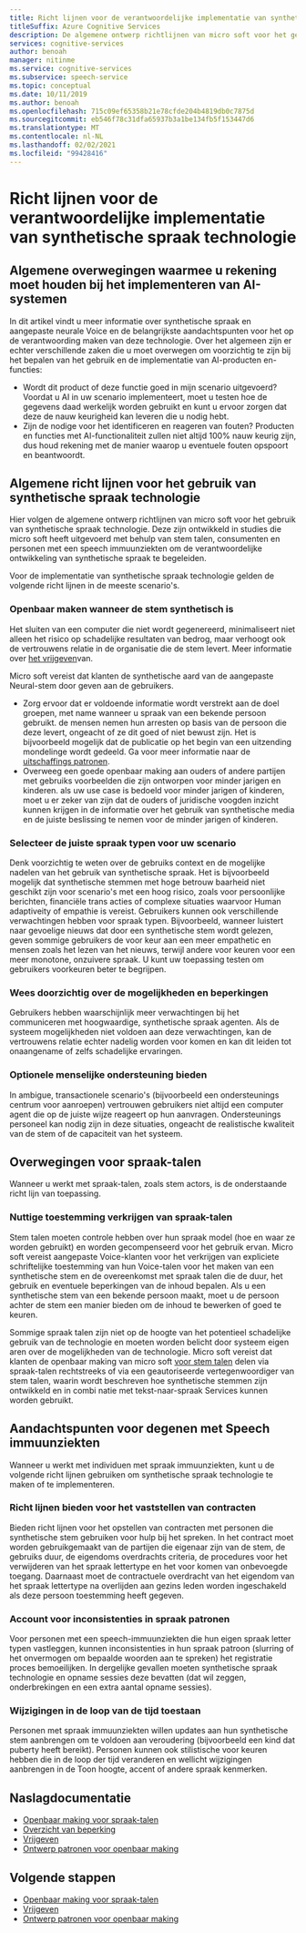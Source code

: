```yaml
---
title: Richt lijnen voor de verantwoordelijke implementatie van synthetische spraak technologie
titleSuffix: Azure Cognitive Services
description: De algemene ontwerp richtlijnen van micro soft voor het gebruik van synthetische spraak technologie. Deze zijn ontwikkeld in studies die micro soft heeft uitgevoerd met behulp van Voice-talen, consumenten en personen met spraak immuunziekten om de verantwoordelijke ontwikkeling van synthetische spraak te begeleiden.
services: cognitive-services
author: benoah
manager: nitinme
ms.service: cognitive-services
ms.subservice: speech-service
ms.topic: conceptual
ms.date: 10/11/2019
ms.author: benoah
ms.openlocfilehash: 715c09ef65358b21e78cfde204b4819db0c7875d
ms.sourcegitcommit: eb546f78c31dfa65937b3a1be134fb5f153447d6
ms.translationtype: MT
ms.contentlocale: nl-NL
ms.lasthandoff: 02/02/2021
ms.locfileid: "99428416"
---
```

# <a name="guidelines-for-responsible-deployment-of-synthetic-voice-technology"></a>Richt lijnen voor de verantwoordelijke implementatie van synthetische spraak technologie

## <a name="general-considerations-to-keep-in-mind-when-implementing-ai-systems"></a>Algemene overwegingen waarmee u rekening moet houden bij het implementeren van AI-systemen 

In dit artikel vindt u meer informatie over synthetische spraak en aangepaste neurale Voice en de belangrijkste aandachtspunten voor het op de verantwoording maken van deze technologie. Over het algemeen zijn er echter verschillende zaken die u moet overwegen om voorzichtig te zijn bij het bepalen van het gebruik en de implementatie van AI-producten en-functies: 

* Wordt dit product of deze functie goed in mijn scenario uitgevoerd? Voordat u AI in uw scenario implementeert, moet u testen hoe de gegevens daad werkelijk worden gebruikt en kunt u ervoor zorgen dat deze de nauw keurigheid kan leveren die u nodig hebt. 
* Zijn de nodige voor het identificeren en reageren van fouten? Producten en functies met AI-functionaliteit zullen niet altijd 100% nauw keurig zijn, dus houd rekening met de manier waarop u eventuele fouten opspoort en beantwoordt. 

## <a name="general-guidelines-for-using-synthetic-voice-technology"></a>Algemene richt lijnen voor het gebruik van synthetische spraak technologie 
Hier volgen de algemene ontwerp richtlijnen van micro soft voor het gebruik van synthetische spraak technologie. Deze zijn ontwikkeld in studies die micro soft heeft uitgevoerd met behulp van stem talen, consumenten en personen met een speech immuunziekten om de verantwoordelijke ontwikkeling van synthetische spraak te begeleiden.

Voor de implementatie van synthetische spraak technologie gelden de volgende richt lijnen in de meeste scenario's.

### <a name="disclose-when-the-voice-is-synthetic"></a>Openbaar maken wanneer de stem synthetisch is
Het sluiten van een computer die niet wordt gegenereerd, minimaliseert niet alleen het risico op schadelijke resultaten van bedrog, maar verhoogt ook de vertrouwens relatie in de organisatie die de stem levert. Meer informatie over [het vrijgeven](concepts-disclosure-guidelines.md)van.

Micro soft vereist dat klanten de synthetische aard van de aangepaste Neural-stem door geven aan de gebruikers. 
* Zorg ervoor dat er voldoende informatie wordt verstrekt aan de doel groepen, met name wanneer u spraak van een bekende persoon gebruikt. de mensen nemen hun arresten op basis van de persoon die deze levert, ongeacht of ze dit goed of niet bewust zijn.  Het is bijvoorbeeld mogelijk dat de publicatie op het begin van een uitzending mondelinge wordt gedeeld. Ga voor meer informatie naar de [uitschaffings patronen](concepts-disclosure-patterns.md).   
* Overweeg een goede openbaar making aan ouders of andere partijen met gebruiks voorbeelden die zijn ontworpen voor minder jarigen en kinderen. als uw use case is bedoeld voor minder jarigen of kinderen, moet u er zeker van zijn dat de ouders of juridische voogden inzicht kunnen krijgen in de informatie over het gebruik van synthetische media en de juiste beslissing te nemen voor de minder jarigen of kinderen. 

### <a name="select-appropriate-voice-types-for-your-scenario"></a>Selecteer de juiste spraak typen voor uw scenario
Denk voorzichtig te weten over de gebruiks context en de mogelijke nadelen van het gebruik van synthetische spraak. Het is bijvoorbeeld mogelijk dat synthetische stemmen met hoge betrouw baarheid niet geschikt zijn voor scenario's met een hoog risico, zoals voor persoonlijke berichten, financiële trans acties of complexe situaties waarvoor Human adaptiveity of empathie is vereist. Gebruikers kunnen ook verschillende verwachtingen hebben voor spraak typen. Bijvoorbeeld, wanneer luistert naar gevoelige nieuws dat door een synthetische stem wordt gelezen, geven sommige gebruikers de voor keur aan een meer empathetic en mensen zoals het lezen van het nieuws, terwijl andere voor keuren voor een meer monotone, onzuivere spraak. U kunt uw toepassing testen om gebruikers voorkeuren beter te begrijpen.

### <a name="be-transparent-about-capabilities-and-limitations"></a>Wees doorzichtig over de mogelijkheden en beperkingen
Gebruikers hebben waarschijnlijk meer verwachtingen bij het communiceren met hoogwaardige, synthetische spraak agenten. Als de systeem mogelijkheden niet voldoen aan deze verwachtingen, kan de vertrouwens relatie echter nadelig worden voor komen en kan dit leiden tot onaangename of zelfs schadelijke ervaringen.

### <a name="provide-optional-human-support"></a>Optionele menselijke ondersteuning bieden
In ambigue, transactionele scenario's (bijvoorbeeld een ondersteunings centrum voor aanroepen) vertrouwen gebruikers niet altijd een computer agent die op de juiste wijze reageert op hun aanvragen. Ondersteunings personeel kan nodig zijn in deze situaties, ongeacht de realistische kwaliteit van de stem of de capaciteit van het systeem.

## <a name="considerations-for-voice-talent"></a>Overwegingen voor spraak-talen
Wanneer u werkt met spraak-talen, zoals stem actors, is de onderstaande richt lijn van toepassing.

### <a name="obtain-meaningful-consent-from-voice-talent"></a>Nuttige toestemming verkrijgen van spraak-talen
Stem talen moeten controle hebben over hun spraak model (hoe en waar ze worden gebruikt) en worden gecompenseerd voor het gebruik ervan. Micro soft vereist aangepaste Voice-klanten voor het verkrijgen van expliciete schriftelijke toestemming van hun Voice-talen voor het maken van een synthetische stem en de overeenkomst met spraak talen die de duur, het gebruik en eventuele beperkingen van de inhoud bepalen.  Als u een synthetische stem van een bekende persoon maakt, moet u de persoon achter de stem een manier bieden om de inhoud te bewerken of goed te keuren.

Sommige spraak talen zijn niet op de hoogte van het potentieel schadelijke gebruik van de technologie en moeten worden belicht door systeem eigen aren over de mogelijkheden van de technologie. Micro soft vereist dat klanten de openbaar making van micro soft [voor stem talen](/legal/cognitive-services/speech-service/disclosure-voice-talent) delen via spraak-talen rechtstreeks of via een geautoriseerde vertegenwoordiger van stem talen, waarin wordt beschreven hoe synthetische stemmen zijn ontwikkeld en in combi natie met tekst-naar-spraak Services kunnen worden gebruikt.

## <a name="considerations-for-those-with-speech-disorders"></a>Aandachtspunten voor degenen met Speech immuunziekten
Wanneer u werkt met individuen met spraak immuunziekten, kunt u de volgende richt lijnen gebruiken om synthetische spraak technologie te maken of te implementeren.

### <a name="provide-guidelines-to-establish-contracts"></a>Richt lijnen bieden voor het vaststellen van contracten
Bieden richt lijnen voor het opstellen van contracten met personen die synthetische stem gebruiken voor hulp bij het spreken. In het contract moet worden gebruikgemaakt van de partijen die eigenaar zijn van de stem, de gebruiks duur, de eigendoms overdrachts criteria, de procedures voor het verwijderen van het spraak lettertype en het voor komen van onbevoegde toegang. Daarnaast moet de contractuele overdracht van het eigendom van het spraak lettertype na overlijden aan gezins leden worden ingeschakeld als deze persoon toestemming heeft gegeven.

### <a name="account-for-inconsistencies-in-speech-patterns"></a>Account voor inconsistenties in spraak patronen
Voor personen met een speech-immuunziekten die hun eigen spraak letter typen vastleggen, kunnen inconsistenties in hun spraak patroon (slurring of het onvermogen om bepaalde woorden aan te spreken) het registratie proces bemoeilijken. In dergelijke gevallen moeten synthetische spraak technologie en opname sessies deze bevatten (dat wil zeggen, onderbrekingen en een extra aantal opname sessies).

### <a name="allow-modification-over-time"></a>Wijzigingen in de loop van de tijd toestaan
Personen met spraak immuunziekten willen updates aan hun synthetische stem aanbrengen om te voldoen aan veroudering (bijvoorbeeld een kind dat puberty heeft bereikt). Personen kunnen ook stilistische voor keuren hebben die in de loop der tijd veranderen en wellicht wijzigingen aanbrengen in de Toon hoogte, accent of andere spraak kenmerken.


## <a name="reference-docs"></a>Naslagdocumentatie

* [Openbaar making voor spraak-talen](/legal/cognitive-services/speech-service/disclosure-voice-talent)
* [Overzicht van beperking](concepts-gating-overview.md)
* [Vrijgeven](concepts-disclosure-guidelines.md)
* [Ontwerp patronen voor openbaar making](concepts-disclosure-patterns.md)

## <a name="next-steps"></a>Volgende stappen

* [Openbaar making voor spraak-talen](/legal/cognitive-services/speech-service/disclosure-voice-talent)
* [Vrijgeven](concepts-disclosure-guidelines.md)
* [Ontwerp patronen voor openbaar making](concepts-disclosure-patterns.md)
